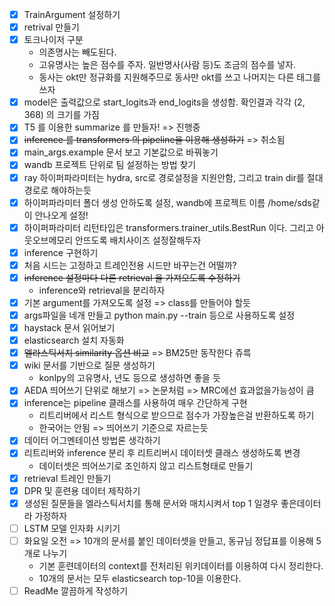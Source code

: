 - [x] TrainArgument 설정하기
- [x] retrival 만들기
- [x] 토크나이저 구분
    - 의존명사는 빼도된다.
    - 고유명사는 높은 점수를 주자. 일반명사(사람 등)도 조금의 점수를 넣자.
    - 동사는 okt만 정규화를 지원해주므로 동사만 okt를 쓰고 나머지는 다른 태그를 쓰자
- [x] model은 출력값으로 start_logits과 end_logits을 생성함. 확인결과 각각 (2, 368) 의 크기를 가짐
- [x] T5 를 이용한 summarize 를 만들자! => 진행중
- [x] ~~inference 를 transformers 의 pipeline을 이용해 생성하기~~ => 취소됨
- [x] main_args.example 문서 보고 기본값으로 바꿔놓기
- [x] wandb 프로젝트 단위로 팀 설정하는 방법 찾기
- [x] ray 하이퍼파라미터는 hydra, src로 경로설정을 지원안함, 그리고 train dir를 절대경로로 해야하는듯
- [x] 하이퍼파라미터 폴더 생성 안하도록 설정, wandb에 프로젝트 이름 /home/sds같이 안나오게 설정!
- [x] 하이퍼파라미터 리턴타입은 transformers.trainer_utils.BestRun 이다. 그리고 아웃오브메모리 안뜨도록 배치사이즈 설정잘해두자
- [x] inference 구현하기
- [x] 처음 시드는 고정하고 트레인전용 시드만 바꾸는건 어떨까?
- [x] ~~inference 설정마다 다른 retrieval 을 가져오도록 수정하기~~
    - inference와 retrieval을 분리하자
- [x] 기본 argument를 가져오도록 설정 => class를 만들어야 할듯
- [x] args파일을 네개 만들고 python main.py --train 등으로 사용하도록 설정
- [x] haystack 문서 읽어보기
- [x] elasticsearch 설치 자동화
- [x] ~~엘라스틱서치 similarity 옵션 비교~~ => BM25만 동작한다 쥬륵
- [x] wiki 문서를 기반으로 질문 생성하기
    - konlpy의 고유명사, 년도 등으로 생성하면 좋을 듯
- [x] AEDA 띄어쓰기 단위로 해보기 => 논문처럼 => MRC에선 효과없을가능성이 큼
- [x] inference는 pipeline 클래스를 사용하여 매우 간단하게 구현
    - 리트리버에서 리스트 형식으로 받으므로 점수가 가장높은걸 반환하도록 하기
    - 한국어는 안됨 => 띄어쓰기 기준으로 자르는듯
- [x] 데이터 어그멘테이션 방법론 생각하기
- [x] 리트리버와 inference 분리 후 리트리버시 데이터셋 클래스 생성하도록 변경
    - 데이터셋은 띄어쓰기로 조인하지 않고 리스트형태로 만들기
- [x] retrieval 트레인 만들기
- [x] DPR 및 훈련용 데이터 제작하기
- [x] 생성된 질문들을 엘라스틱서치를 통해 문서와 매치시켜서 top 1 일경우 좋은데이터라 가정하자
- [ ] LSTM 모델 인자화 시키기
- [ ] 화요일 오전 => 10개의 문서를 붙인 데이터셋을 만들고, 동규님 정답표를 이용해 5개로 나누기
    - 기본 훈련데이터의 context를 전처리된 위키데이터를 이용하여 다시 정리한다.
    - 10개의 문서는 모두 elasticsearch top-10을 이용한다.
- [ ] ReadMe 깔끔하게 작성하기
